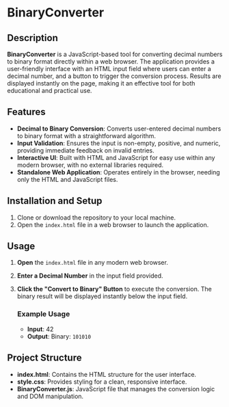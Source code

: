# **BinaryConverter**

## Description

**BinaryConverter** is a JavaScript-based tool for converting decimal numbers to binary format directly within a web browser. The application provides a user-friendly interface with an HTML input field where users can enter a decimal number, and a button to trigger the conversion process. Results are displayed instantly on the page, making it an effective tool for both educational and practical use.

## Features

- **Decimal to Binary Conversion**: Converts user-entered decimal numbers to binary format with a straightforward algorithm.
- **Input Validation**: Ensures the input is non-empty, positive, and numeric, providing immediate feedback on invalid entries.
- **Interactive UI**: Built with HTML and JavaScript for easy use within any modern browser, with no external libraries required.
- **Standalone Web Application**: Operates entirely in the browser, needing only the HTML and JavaScript files.

## Installation and Setup

1. Clone or download the repository to your local machine.
2. Open the `index.html` file in a web browser to launch the application.

## Usage

1. **Open** the `index.html` file in any modern web browser.
2. **Enter a Decimal Number** in the input field provided.
3. **Click the "Convert to Binary" Button** to execute the conversion. The binary result will be displayed instantly below the input field.
   
   ### Example Usage
   - **Input**: 42
   - **Output**: Binary: `101010`

## Project Structure

- **index.html**: Contains the HTML structure for the user interface.
- **style.css**: Provides styling for a clean, responsive interface.
- **BinaryConverter.js**: JavaScript file that manages the conversion logic and DOM manipulation.
